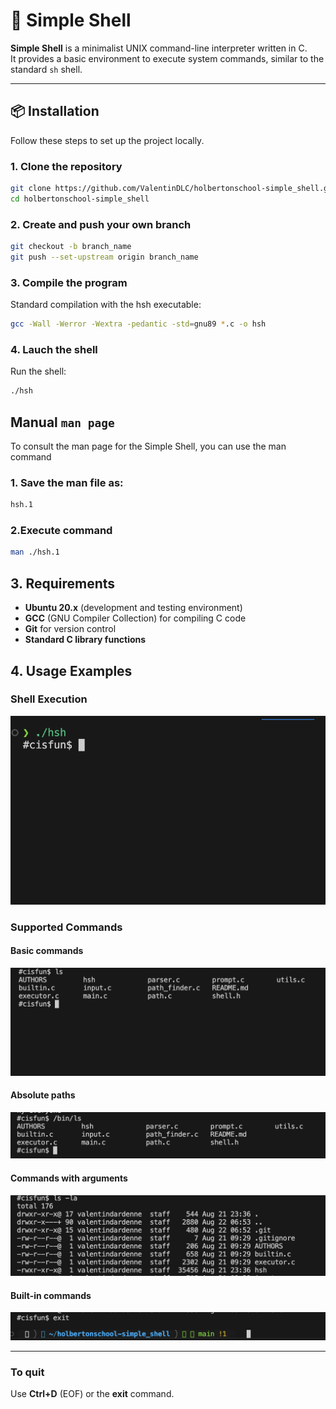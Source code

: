 # 🐚 Simple Shell

**Simple Shell** is a minimalist UNIX command-line interpreter written in C.  
It provides a basic environment to execute system commands, similar to the standard `sh` shell.

---

## 📦 Installation

Follow these steps to set up the project locally.

### 1. Clone the repository
```bash
git clone https://github.com/ValentinDLC/holbertonschool-simple_shell.git
cd holbertonschool-simple_shell
```
### 2. Create and push your own branch
```bash
git checkout -b branch_name
git push --set-upstream origin branch_name
```
### 3. Compile the program
Standard compilation with the hsh executable:
```bash
gcc -Wall -Werror -Wextra -pedantic -std=gnu89 *.c -o hsh
```

### 4. Lauch the shell
Run the shell:
```bash
./hsh
```

## Manual  ```man page```

To consult the man page for the Simple Shell, you can use the man command

### 1. Save the man file as:
```bash
hsh.1
```

### 2.Execute command

```bash
man ./hsh.1
```

## 3. Requirements

- **Ubuntu 20.x** (development and testing environment)  
- **GCC** (GNU Compiler Collection) for compiling C code  
- **Git** for version control  
- **Standard C library functions**

## 4. Usage Examples

### Shell Execution
![Shell Execution Example](assets/shell_execution.png)

### Supported Commands

#### Basic commands
![Basic Commands Example](assets/basic_commands.png)

#### Absolute paths
![Absolute Path Example](assets/absolute_path.png)

#### Commands with arguments
![Arguments Example](assets/arguments.png)

#### Built-in commands
![Exit Example](assets/exit_command.png)

---

### To quit
Use **Ctrl+D** (EOF) or the **exit** command.